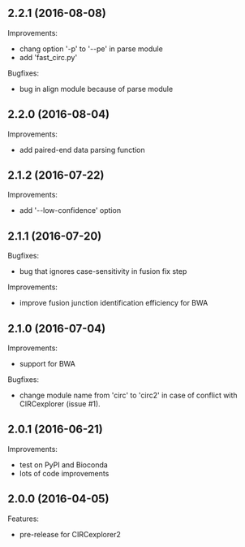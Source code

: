 ## 2.2.1 (2016-08-08)

Improvements:

* chang option '-p' to '--pe' in parse module
* add 'fast_circ.py'

Bugfixes:

* bug in align module because of parse module

## 2.2.0 (2016-08-04)

Improvements:

* add paired-end data parsing function

## 2.1.2 (2016-07-22)

Improvements:

* add '--low-confidence' option

## 2.1.1 (2016-07-20)

Bugfixes:

* bug that ignores case-sensitivity in fusion fix step

Improvements:

* improve fusion junction identification efficiency for BWA

## 2.1.0 (2016-07-04)

Improvements:

* support for BWA

Bugfixes:

* change module name from 'circ' to 'circ2' in case of conflict with CIRCexplorer (issue #1).

## 2.0.1 (2016-06-21)

Improvements:

* test on PyPI and Bioconda
* lots of code improvements

## 2.0.0 (2016-04-05)

Features:

* pre-release for CIRCexplorer2
